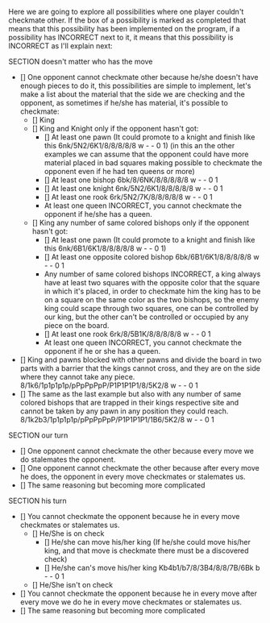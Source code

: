 Here we are going to explore all possibilities where one player couldn't checkmate other. If the box of a possibility is marked as completed that means that this possibility has been implemented on the program, if a possibility has INCORRECT next to it, it means that this possibility is INCORRECT as I'll explain next:

SECTION doesn't matter who has the move
  - [] One opponent cannot checkmate other because he/she doesn't have enough pieces to do it, this possibilities are simple to implement, let's make a list about the material that the side we are checking and the opponent, as sometimes if he/she has material, it's possible to checkmate:
    - [] King
    - [] King and Knight only if the opponent hasn't got:
      - [] At least one pawn (It could promote to a knight and finish like this 6nk/5N2/6K1/8/8/8/8/8 w - - 0 1) (in this an the other examples we can assume that the opponent could have more material placed in bad squares making possible to checkmate the opponent even if he had ten queens or more)
      - [] At least one bishop 6bk/8/6NK/8/8/8/8/8 w - - 0 1
      - [] At least one knight 6nk/5N2/6K1/8/8/8/8/8 w - - 0 1
      - [] At least one rook 6rk/5N2/7K/8/8/8/8/8 w - - 0 1
      - At least one queen INCORRECT, you cannot checkmate the opponent if he/she has a queen.
    - [] King any number of same colored bishops only if the opponent hasn't got:
      - [] At least one pawn (It could promote to a knight and finish like this 6nk/6B1/6K1/8/8/8/8/8 w - - 0 1)
      - [] At least one opposite colored bishop 6bk/6B1/6K1/8/8/8/8/8 w - - 0 1
      - Any number of same colored bishops INCORRECT, a king always have at least two squares with the opposite color that the square in which it's placed, in order to checkmate him the king has to be on a square on the same color as the two bishops, so the enemy king could scape through two squares, one can be controlled by our king, but the other can't be controlled or occupied by any piece on the board.
      - [] At least one rook 6rk/8/5B1K/8/8/8/8/8 w - - 0 1
      - At least one queen INCORRECT, you cannot checkmate the opponent if he or she has a queen.
  - [] King and pawns blocked with other pawns and divide the board in two parts with a barrier that the kings cannot cross, and they are on the side where they cannot take any piece. 8/1k6/1p1p1p1p/pPpPpPpP/P1P1P1P1/8/5K2/8 w - - 0 1
  - [] The same as the last example but also with any number of same colored bishops that are trapped in their kings respective site and cannot be taken by any pawn in any position they could reach. 8/1k2b3/1p1p1p1p/pPpPpPpP/P1P1P1P1/1B6/5K2/8 w - - 0 1

SECTION our turn
  - [] One opponent cannot checkmate the other because every move we do stalemates the opponent.
  - [] One opponent cannot checkmate the other because after every move he does, the opponent in every move checkmates or stalemates us.
  - [] The same reasoning but becoming more complicated

SECTION his turn
  - [] You cannot checkmate the opponent because he in every move checkmates or stalemates us.
    - [] He/She is on check
      - [] He/she can move his/her king (If he/she could move his/her king, and that move is checkmate there must be a discovered check)
      - [] He/she can's move his/her king Kb4b1/b7/8/3B4/8/8/7B/6Bk b - - 0 1
    - [] He/She isn't on check
  - [] You cannot checkmate the opponent because he in every move after every move we do he in every move checkmates or stalemates us.
  - [] The same reasoning but becoming more complicated
